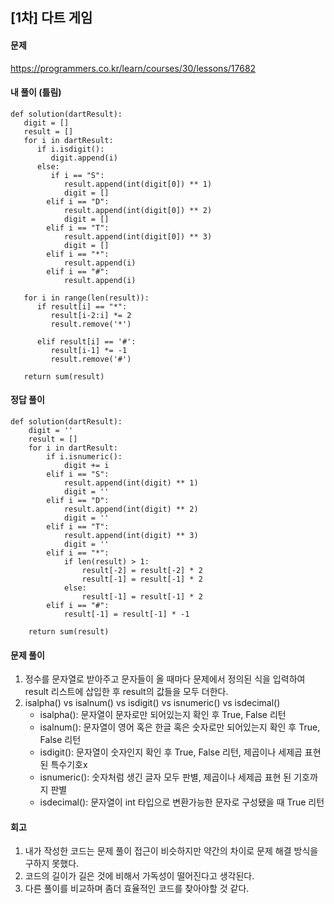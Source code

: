 ## [1차] 다트 게임

#### 문제
https://programmers.co.kr/learn/courses/30/lessons/17682

#### 내 풀이 (틀림)
``` python3
def solution(dartResult):
   digit = []
   result = []
   for i in dartResult:
      if i.isdigit():
         digit.append(i)
      else:
         if i == "S":
            result.append(int(digit[0]) ** 1)
            digit = []
        elif i == "D":
            result.append(int(digit[0]) ** 2)
            digit = []
        elif i == "T":
            result.append(int(digit[0]) ** 3)
            digit = []
        elif i == "*":
            result.append(i)
        elif i == "#":
            result.append(i)

   for i in range(len(result)):
      if result[i] == "*":
         result[i-2:i] *= 2
         result.remove('*')

      elif result[i] == '#':
         result[i-1] *= -1
         result.remove('#')
         
   return sum(result)
```
#### 정답 풀이
``` python3
def solution(dartResult):
    digit = ''
    result = []
    for i in dartResult:
        if i.isnumeric():
            digit += i
        elif i == "S":
            result.append(int(digit) ** 1)
            digit = ''
        elif i == "D":
            result.append(int(digit) ** 2)
            digit = ''
        elif i == "T":
            result.append(int(digit) ** 3)
            digit = ''
        elif i == "*":
            if len(result) > 1:
                result[-2] = result[-2] * 2
                result[-1] = result[-1] * 2
            else:
                result[-1] = result[-1] * 2
        elif i == "#":
            result[-1] = result[-1] * -1

    return sum(result)
```

#### 문제 풀이
1. 정수를 문자열로 받아주고 문자들이 올 때마다 문제에서 정의된 식을 입력하여 result 리스트에 삽입한 후 result의 값들을 모두 더한다.
2. isalpha() vs isalnum() vs isdigit() vs isnumeric() vs isdecimal()
   * isalpha(): 문자열이 문자로만 되어있는지 확인 후 True, False 리턴
   * isalnum(): 문자열이 영어 혹은 한글 혹은 숫자로만 되어있는지 확인 후 True, False 리턴
   * isdigit(): 문자열이 숫자인지 확인 후 True, False 리턴, 제곱이나 세제곱 표현 된 특수기호x
   * isnumeric(): 숫자처럼 생긴 글자 모두 판별, 제곱이나 세제곱 표현 된 기호까지 판별
   * isdecimal(): 문자열이 int 타입으로 변환가능한 문자로 구성됐을 때 True 리턴

#### 회고
1. 내가 작성한 코드는 문제 풀이 접근이 비슷하지만 약간의 차이로 문제 해결 방식을 구하지 못했다.
2. 코드의 길이가 길은 것에 비해서 가독성이 떨어진다고 생각된다.
3. 다른 풀이를 비교하며 좀더 효율적인 코드를 찾아야할 것 같다.
